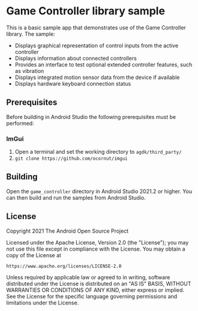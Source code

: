 # Game Controller library sample

This is a basic sample app that demonstrates use of the Game Controller
library. The sample:

* Displays graphical representation of control inputs from the active controller
* Displays information about connected controllers
* Provides an interface to test optional extended controller features,
such as vibration
* Displays integrated motion sensor data from the device if available
* Displays hardware keyboard connection status

## Prerequisites

Before building in Android Studio the following prerequisites must be
performed:

### ImGui

1. Open a terminal and set the working directory to `agdk/third_party/`
2. `git clone https://github.com/ocornut/imgui`

## Building

Open the `game_controller` directory in Android Studio 2021.2 or higher. You can
then build and run the samples from Android Studio.

## License

Copyright 2021 The Android Open Source Project

Licensed under the Apache License, Version 2.0 (the "License");
you may not use this file except in compliance with the License.
You may obtain a copy of the License at

    https://www.apache.org/licenses/LICENSE-2.0

Unless required by applicable law or agreed to in writing, software
distributed under the License is distributed on an "AS IS" BASIS,
WITHOUT WARRANTIES OR CONDITIONS OF ANY KIND, either express or implied.
See the License for the specific language governing permissions and
limitations under the License.
